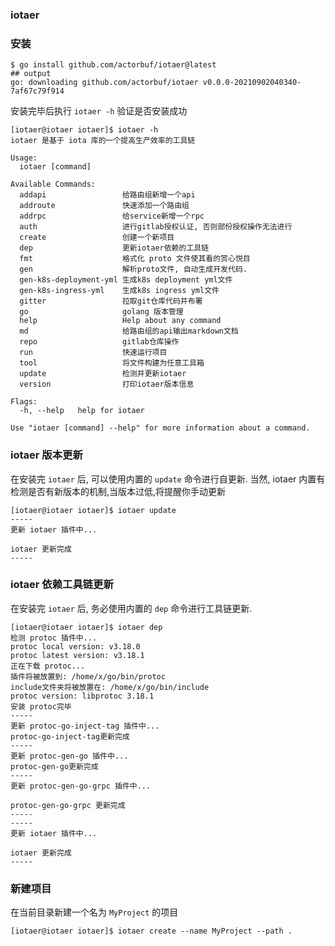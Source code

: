 ### iotaer

### 安装

```shell
$ go install github.com/actorbuf/iotaer@latest
## output
go: downloading github.com/actorbuf/iotaer v0.0.0-20210902040340-7af67c79f914
```

安装完毕后执行 `iotaer -h` 验证是否安装成功

```shell
[iotaer@iotaer iotaer]$ iotaer -h
iotaer 是基于 iota 库的一个提高生产效率的工具链

Usage:
  iotaer [command]

Available Commands:
  addapi                 给路由组新增一个api
  addroute               快速添加一个路由组
  addrpc                 给service新增一个rpc
  auth                   进行gitlab授权认证, 否则部份授权操作无法进行
  create                 创建一个新项目
  dep                    更新iotaer依赖的工具链
  fmt                    格式化 proto 文件使其看的赏心悦目
  gen                    解析proto文件, 自动生成开发代码.
  gen-k8s-deployment-yml 生成k8s deployment yml文件
  gen-k8s-ingress-yml    生成k8s ingress yml文件
  gitter                 拉取git仓库代码并布署
  go                     golang 版本管理
  help                   Help about any command
  md                     给路由组的api输出markdown文档
  repo                   gitlab仓库操作
  run                    快速运行项目
  tool                   将文件构建为任意工具箱
  update                 检测并更新iotaer
  version                打印iotaer版本信息

Flags:
  -h, --help   help for iotaer

Use "iotaer [command] --help" for more information about a command.

```

### iotaer 版本更新

在安装完 `iotaer` 后, 可以使用内置的 `update` 命令进行自更新. 当然, iotaer 内置有检测是否有新版本的机制,当版本过低,将提醒你手动更新

```shell
[iotaer@iotaer iotaer]$ iotaer update
-----
更新 iotaer 插件中...

iotaer 更新完成
-----

```

### iotaer 依赖工具链更新

在安装完 `iotaer` 后, 务必使用内置的 `dep` 命令进行工具链更新.

```shell
[iotaer@iotaer iotaer]$ iotaer dep
检测 protoc 插件中...
protoc local version: v3.18.0
protoc latest version: v3.18.1
正在下载 protoc...
插件将被放置到: /home/x/go/bin/protoc
include文件夹将被放置在: /home/x/go/bin/include
protoc version: libprotoc 3.18.1
安装 protoc完毕
-----
更新 protoc-go-inject-tag 插件中...
protoc-go-inject-tag更新完成
-----
更新 protoc-gen-go 插件中...
protoc-gen-go更新完成
-----
更新 protoc-gen-go-grpc 插件中...

protoc-gen-go-grpc 更新完成
-----
-----
更新 iotaer 插件中...

iotaer 更新完成
-----
```

### 新建项目

在当前目录新建一个名为 `MyProject` 的项目

```shell
[iotaer@iotaer iotaer]$ iotaer create --name MyProject --path .
```
